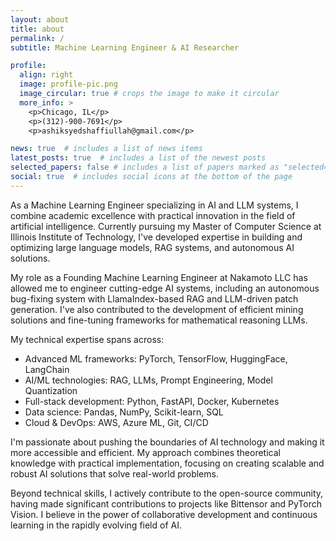 ```yaml
---
layout: about
title: about
permalink: /
subtitle: Machine Learning Engineer & AI Researcher

profile:
  align: right
  image: profile-pic.png
  image_circular: true # crops the image to make it circular
  more_info: >
    <p>Chicago, IL</p>
    <p>(312)-900-7691</p>
    <p>ashiksyedshaffiullah@gmail.com</p>

news: true  # includes a list of news items
latest_posts: true  # includes a list of the newest posts
selected_papers: false # includes a list of papers marked as "selected={true}"
social: true  # includes social icons at the bottom of the page
---
```

As a Machine Learning Engineer specializing in AI and LLM systems, I combine academic excellence with practical innovation in the field of artificial intelligence. Currently pursuing my Master of Computer Science at Illinois Institute of Technology, I've developed expertise in building and optimizing large language models, RAG systems, and autonomous AI solutions.

My role as a Founding Machine Learning Engineer at Nakamoto LLC has allowed me to engineer cutting-edge AI systems, including an autonomous bug-fixing system with LlamaIndex-based RAG and LLM-driven patch generation. I've also contributed to the development of efficient mining solutions and fine-tuning frameworks for mathematical reasoning LLMs.

My technical expertise spans across:
- Advanced ML frameworks: PyTorch, TensorFlow, HuggingFace, LangChain
- AI/ML technologies: RAG, LLMs, Prompt Engineering, Model Quantization
- Full-stack development: Python, FastAPI, Docker, Kubernetes
- Data science: Pandas, NumPy, Scikit-learn, SQL
- Cloud & DevOps: AWS, Azure ML, Git, CI/CD

I'm passionate about pushing the boundaries of AI technology and making it more accessible and efficient. My approach combines theoretical knowledge with practical implementation, focusing on creating scalable and robust AI solutions that solve real-world problems.

Beyond technical skills, I actively contribute to the open-source community, having made significant contributions to projects like Bittensor and PyTorch Vision. I believe in the power of collaborative development and continuous learning in the rapidly evolving field of AI.
